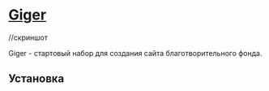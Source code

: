 # [Giger]() #

//скриншот

Giger - стартовый набор для создания сайта благотворительного фонда.


## Установка ##